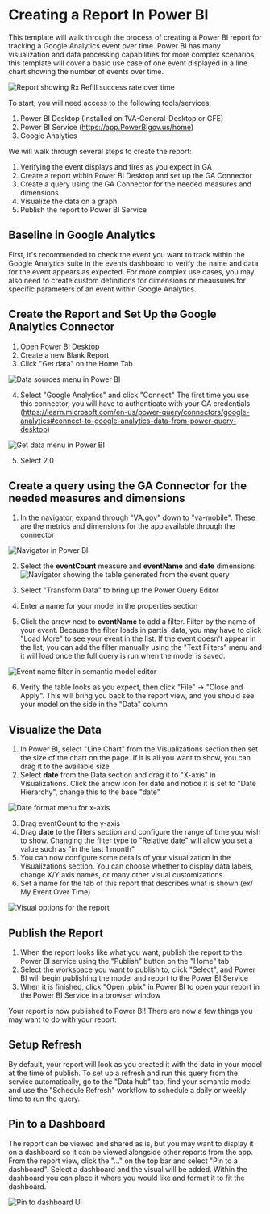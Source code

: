 # Creating a Report In Power BI

This template will walk through the process of creating a Power BI report for tracking a Google Analytics event over 
time. Power BI has many visualization and data processing capabilities for more complex scenarios, this template will 
cover a basic use case of one event displayed in a line chart showing the number of events over time. 

![Report showing Rx Refill success rate over time](https://github.com/department-of-veterans-affairs/va.gov-team/blob/master/products/va-mobile-app/analytics/New%20Report%20Template/Report%20for%20RXRefill.png)

To start, you will need access to the following tools/services:

1. Power BI Desktop (Installed on 1VA-General-Desktop or GFE)
2. Power BI Service (https://app.PowerBIgov.us/home)
3. Google Analytics

We will walk through several steps to create the report:
1. Verifying the event displays and fires as you expect in GA
2. Create a report within Power BI Desktop and set up the GA Connector
3. Create a query using the GA Connector for the needed measures and dimensions
4. Visualize the data on a graph
5. Publish the report to Power BI Service

## Baseline in Google Analytics

First, it's recommended to check the event you want to track within the Google Analytics suite in the events 
dashboard to verify the name and data for the event appears as expected. For more complex use cases, you may also 
need to create custom definitions for dimensions or meausures for specific parameters of an event within Google 
Analytics.

## Create the Report and Set Up the Google Analytics Connector
1. Open Power BI Desktop
2. Create a new Blank Report
3. Click "Get data" on the Home Tab
   
![Data sources menu in Power BI](https://github.com/department-of-veterans-affairs/va.gov-team/blob/4b0db68b01e4ec95ae450a40af7f795750e1448a/products/va-mobile-app/analytics/New%20Report%20Template/1_1_getData.png)

4. Select "Google Analytics" and click "Connect"
    The first time you use this connector, you will have to authenticate with your GA credentials (https://learn.microsoft.com/en-us/power-query/connectors/google-analytics#connect-to-google-analytics-data-from-power-query-desktop)

![Get data menu in Power BI](https://github.com/department-of-veterans-affairs/va.gov-team/blob/1ebf69d6b5d30afd592718bc377e9788dcbb5c48/products/va-mobile-app/analytics/New%20Report%20Template/1_2_gaconnector.png)

5. Select 2.0

## Create a query using the GA Connector for the needed measures and dimensions
1. In the navigator, expand through "VA.gov" down to "va-mobile". These are the metrics and dimensions 
   for the app available through the connector
   
![Navigator in Power BI](https://github.com/department-of-veterans-affairs/va.gov-team/blob/1ebf69d6b5d30afd592718bc377e9788dcbb5c48/products/va-mobile-app/analytics/New%20Report%20Template/3_1_navigator.png)

2. Select the **eventCount** measure and **eventName** and **date** dimensions 
![Navigator showing the table generated from the event query](https://github.com/department-of-veterans-affairs/va.gov-team/blob/1ebf69d6b5d30afd592718bc377e9788dcbb5c48/products/va-mobile-app/analytics/New%20Report%20Template/3_2_pretransformquery.png)

3. Select "Transform Data" to bring up the Power Query Editor
4. Enter a name for your model in the properties section
5. Click the arrow next to **eventName** to add a filter. Filter by the name of your event. Because the filter loads 
   in partial data, you may have to click "Load More" to see your event in the list. If the event doesn't appear in 
   the list, you can add the filter manually using the "Text Filters" menu and it will load once the full query is 
   run when the model is saved.
   
![Event name filter in semantic model editor](https://github.com/department-of-veterans-affairs/va.gov-team/blob/1ebf69d6b5d30afd592718bc377e9788dcbb5c48/products/va-mobile-app/analytics/New%20Report%20Template/3_5_addfilter.png)

6. Verify the table looks as you expect, then click "File" -> "Close and Apply". This will bring you back to the 
   report view, and you should see your model on the side in the "Data" column

## Visualize the Data
1. In Power BI, select "Line Chart" from the Visualizations section then set the size of the chart on the page. If it 
   is all you want to show, you can drag it to the available size
2. Select **date** from the Data section and drag it to "X-axis" in Visualizations. Click the arrow icon for date 
   and notice it is set to "Date Hierarchy", change this to the base "date"
   
![Date format menu for x-axis](https://github.com/department-of-veterans-affairs/va.gov-team/blob/1ebf69d6b5d30afd592718bc377e9788dcbb5c48/products/va-mobile-app/analytics/New%20Report%20Template/4_1date.png)

3. Drag eventCount to the y-axis
4. Drag **date** to the filters section and configure the range of time you wish to show. Changing the filter type 
   to "Relative date" will allow you set a value such as "in the last 1 month"
5. You can now configure some details of your visualization in the Visualizations section. You can choose whether to 
   display data labels, change X/Y axis names, or many other visual customizations. 
6. Set a name for the tab of this report that describes what is shown (ex/ My Event Over Time)
   
![Visual options for the report](https://github.com/department-of-veterans-affairs/va.gov-team/blob/1ebf69d6b5d30afd592718bc377e9788dcbb5c48/products/va-mobile-app/analytics/New%20Report%20Template/4_2report.png)

## Publish the Report
1. When the report looks like what you want, publish the report to the Power BI service using the "Publish" button on 
   the "Home" tab
2. Select the workspace you want to publish to, click "Select", and Power BI will begin publishing the model and 
   report to the Power BI Service
3. When it is finished, click "Open <your report name>.pbix" in Power BI to open your report in the Power BI Service 
   in a browser window

Your report is now published to Power BI! There are now a few things you may want to do with your report:

## Setup Refresh
By default, your report will look as you created it with the data in your model at the time of publish. To set up a 
refresh and run this query from the service automatically, go to the "Data hub" tab, find your semantic model and 
use the "Schedule Refresh" workflow to schedule a daily or weekly time to run the query.

## Pin to a Dashboard
The report can be viewed and shared as is, but you may want to display it on a dashboard so it can be viewed 
alongside other reports from the app.  From the report view, click the "..." on the top bar and select "Pin to a 
dashboard". Select a dashboard and the visual will be added. Within the dashboard you can place it where you would 
like and format it to fit the dashboard. 

![Pin to dashboard UI](https://github.com/department-of-veterans-affairs/va.gov-team/blob/1ebf69d6b5d30afd592718bc377e9788dcbb5c48/products/va-mobile-app/analytics/New%20Report%20Template/pintodashboard.png)
